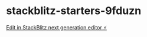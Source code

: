 # stackblitz-starters-9fduzn

[Edit in StackBlitz next generation editor ⚡️](https://stackblitz.com/~/github.com/jinyeongjang/stackblitz-starters-9fduzn)